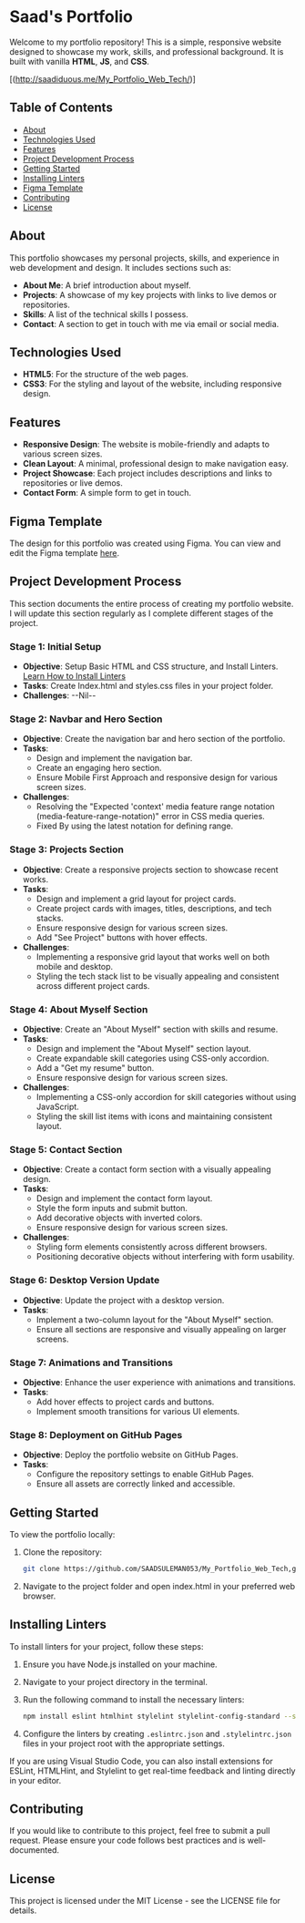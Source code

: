 # Saad's Portfolio

Welcome to my portfolio repository! This is a simple, responsive website designed to showcase my work, skills, and professional background. It is built with vanilla **HTML**, **JS**, and **CSS**.

[(http://saadiduous.me/My_Portfolio_Web_Tech/)]

## Table of Contents
- [About](#about)
- [Technologies Used](#technologies-used)
- [Features](#features)
- [Project Development Process](#project-development-process)
- [Getting Started](#getting-started)
- [Installing Linters](#installing-linters)
- [Figma Template](#figma-template)
- [Contributing](#contributing)
- [License](#license)

## About
This portfolio showcases my personal projects, skills, and experience in web development and design. It includes sections such as:
- **About Me**: A brief introduction about myself.
- **Projects**: A showcase of my key projects with links to live demos or repositories.
- **Skills**: A list of the technical skills I possess.
- **Contact**: A section to get in touch with me via email or social media.

## Technologies Used
- **HTML5**: For the structure of the web pages.
- **CSS3**: For the styling and layout of the website, including responsive design.

## Features
- **Responsive Design**: The website is mobile-friendly and adapts to various screen sizes.
- **Clean Layout**: A minimal, professional design to make navigation easy.
- **Project Showcase**: Each project includes descriptions and links to repositories or live demos.
- **Contact Form**: A simple form to get in touch.

## Figma Template
The design for this portfolio was created using Figma. You can view and edit the Figma template [here](https://www.figma.com/design/vfmIHe237W5PFaJYI3kQF5/Microverse-Student-Project-1-(Copy)?node-id=0-1&t=JYRX1nmHmcaaMnXI-1e).


## Project Development Process
This section documents the entire process of creating my portfolio website. I will update this section regularly as I complete different stages of the project.

### Stage 1: Initial Setup
- **Objective**: Setup Basic HTML and CSS structure, and Install Linters. [Learn How to Install Linters](#installing-linters)
- **Tasks**: Create Index.html and styles.css files in your project folder.
- **Challenges**: --Nil--

### Stage 2: Navbar and Hero Section
- **Objective**: Create the navigation bar and hero section of the portfolio.
- **Tasks**: 
  - Design and implement the navigation bar.
  - Create an engaging hero section.
  - Ensure Mobile First Approach and responsive design for various screen sizes.
- **Challenges**: 
  - Resolving the "Expected 'context' media feature range notation (media-feature-range-notation)" error in CSS media queries.
  - Fixed By using the latest notation for defining range.

### Stage 3: Projects Section
- **Objective**: Create a responsive projects section to showcase recent works.
- **Tasks**:
  - Design and implement a grid layout for project cards.
  - Create project cards with images, titles, descriptions, and tech stacks.
  - Ensure responsive design for various screen sizes.
  - Add "See Project" buttons with hover effects.
- **Challenges**:
  - Implementing a responsive grid layout that works well on both mobile and desktop.
  - Styling the tech stack list to be visually appealing and consistent across different project cards.

### Stage 4: About Myself Section
- **Objective**: Create an "About Myself" section with skills and resume.
- **Tasks**:
  - Design and implement the "About Myself" section layout.
  - Create expandable skill categories using CSS-only accordion.
  - Add a "Get my resume" button.
  - Ensure responsive design for various screen sizes.
- **Challenges**:
  - Implementing a CSS-only accordion for skill categories without using JavaScript.
  - Styling the skill list items with icons and maintaining consistent layout.

### Stage 5: Contact Section
- **Objective**: Create a contact form section with a visually appealing design.
- **Tasks**:
  - Design and implement the contact form layout.
  - Style the form inputs and submit button.
  - Add decorative objects with inverted colors.
  - Ensure responsive design for various screen sizes.
- **Challenges**:
  - Styling form elements consistently across different browsers.
  - Positioning decorative objects without interfering with form usability.

### Stage 6: Desktop Version Update
- **Objective**: Update the project with a desktop version.
- **Tasks**:
  - Implement a two-column layout for the "About Myself" section.
  - Ensure all sections are responsive and visually appealing on larger screens.

### Stage 7: Animations and Transitions
- **Objective**: Enhance the user experience with animations and transitions.
- **Tasks**:
  - Add hover effects to project cards and buttons.
  - Implement smooth transitions for various UI elements.

### Stage 8: Deployment on GitHub Pages
- **Objective**: Deploy the portfolio website on GitHub Pages.
- **Tasks**:
  - Configure the repository settings to enable GitHub Pages.
  - Ensure all assets are correctly linked and accessible.

## Getting Started
To view the portfolio locally:
1. Clone the repository:  
   ```bash
   git clone https://github.com/SAADSULEMAN053/My_Portfolio_Web_Tech,git
   ```

2. Navigate to the project folder and open index.html in your preferred web browser.

## Installing Linters
To install linters for your project, follow these steps:
1. Ensure you have Node.js installed on your machine.
2. Navigate to your project directory in the terminal.
3. Run the following command to install the necessary linters:
   ```bash
   npm install eslint htmlhint stylelint stylelint-config-standard --save-dev
   ```

4. Configure the linters by creating `.eslintrc.json` and `.stylelintrc.json` files in your project root with the appropriate settings.

If you are using Visual Studio Code, you can also install extensions for ESLint, HTMLHint, and Stylelint to get real-time feedback and linting directly in your editor.

## Contributing
If you would like to contribute to this project, feel free to submit a pull request. Please ensure your code follows best practices and is well-documented.

## License
This project is licensed under the MIT License - see the LICENSE file for details.
